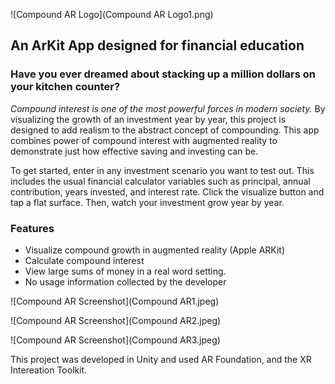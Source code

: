 ![Compound AR Logo](Compound AR Logo1.png)

## __An ArKit App designed for financial education__ 

### Have you ever dreamed about stacking up a million dollars on your kitchen counter?  

*Compound interest is one of the most powerful forces in modern society.*  By visualizing the growth of an investment year by year, this project is designed to add realism to the abstract concept of compounding.  This app combines power of compound interest with augmented reality to demonstrate just how effective saving and investing can be.  

To get started, enter in any investment scenario you want to test out.  This includes the usual financial calculator variables such as principal, annual contribution, years invested, and interest rate. Click the visualize button and tap a flat surface.  Then, watch your investment grow year by year. 

### Features 
* Visualize compound growth in augmented reality (Apple ARKit)
* Calculate compound interest
* View large sums of money in a real word setting.  
* No usage information collected by the developer



![Compound AR Screenshot](Compound AR1.jpeg)

![Compound AR Screenshot](Compound AR2.jpeg)

![Compound AR Screenshot](Compound AR3.jpeg)

This project was developed in Unity and used AR Foundation, and the XR Intereation Toolkit.  

